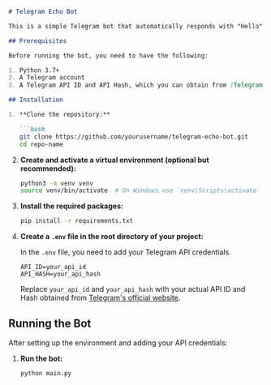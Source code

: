```markdown
# Telegram Echo Bot

This is a simple Telegram bot that automatically responds with "Hello" when it receives a message with the text "Hello", "hello", "helo", or "Helo". The bot is built using the [Pyrogram](https://docs.pyrogram.org/) library.

## Prerequisites

Before running the bot, you need to have the following:

1. Python 3.7+
2. A Telegram account
3. A Telegram API ID and API Hash, which you can obtain from [Telegram's official website](https://my.telegram.org/).

## Installation

1. **Clone the repository:**

   ```bash
   git clone https://github.com/yourusername/telegram-echo-bot.git
   cd repo-name
   ```

2. **Create and activate a virtual environment (optional but recommended):**

   ```bash
   python3 -m venv venv
   source venv/bin/activate  # On Windows use `venv\Scripts\activate`
   ```

3. **Install the required packages:**

   ```bash
   pip install -r requirements.txt
   ```

4. **Create a `.env` file in the root directory of your project:**

   In the `.env` file, you need to add your Telegram API credentials.

   ```text
   API_ID=your_api_id
   API_HASH=your_api_hash
   ```

   Replace `your_api_id` and `your_api_hash` with your actual API ID and Hash obtained from [Telegram's official website](https://my.telegram.org/).

## Running the Bot

After setting up the environment and adding your API credentials:

1. **Run the bot:**

   ```bash
   python main.py
   ```
